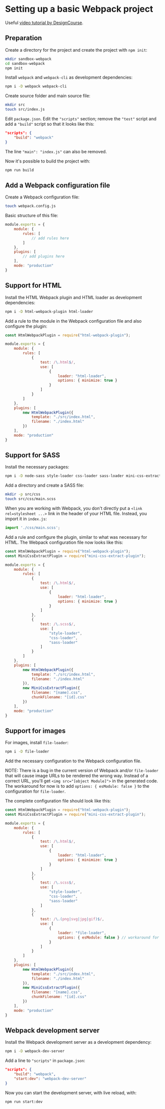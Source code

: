 # Setting up a basic Webpack project

Useful [video tutorial by DesignCourse](https://www.youtube.com/watch?v=TzdEpgONurw).

## Preparation

Create a directory for the project and create the project with `npm init`:

```bash
mkdir sandbox-webpack
cd sandbox-webpack
npm init
```

Install `webpack` and `webpack-cli` as development dependencies:

```bash
npm i -D webpack webpack-cli
```

Create source folder and main source file:

```bash
mkdir src
touch src/index.js
```

Edit `package.json`. Edit the `"scripts"` section; remove the `"test"` script and add a `"build"` script so that it looks like this:

```json
"scripts": {
    "build": "webpack"
}
```

The line `"main": "index.js"` can also be removed.

Now it's possible to build the project with:

```bash
npm run build
```

## Add a Webpack configuration file

Create a Webpack configuration file:

```bash
touch webpack.config.js
```

Basic structure of this file:

```javascript
module.exports = {
    module: {
        rules: [
            // add rules here
        ]
    },
    plugins: [
        // add plugins here
    ],
    mode: "production"
}
```

## Support for HTML

Install the HTML Webpack plugin and HTML loader as development dependencies:

```bash
npm i -D html-webpack-plugin html-loader
```

Add a rule to the module in the Webpack configuration file and also configure the plugin:

```javascript
const HtmlWebpackPlugin = require("html-webpack-plugin");

module.exports = {
    module: {
        rules: [
            {
                test: /\.html$/,
                use: [
                    {
                        loader: "html-loader",
                        options: { minimize: true }
                    }
                ]
            }
        ]
    },
    plugins: [
        new HtmlWebpackPlugin({
            template: "./src/index.html",
            filename: "./index.html"
        })
    ],
    mode: "production"
}
```

## Support for SASS

Install the necessary packages:

```bash
npm i -D node-sass style-loader css-loader sass-loader mini-css-extract-plugin
```

Add a directory and create a SASS file:

```bash
mkdir -p src/css
touch src/css/main.scss
```

When you are working with Webpack, you don't directly put a `<link rel=stylesheet ...>` link in the header of your HTML file. Instead, you import it in `index.js`:

```javascript
import './css/main.scss';
```

Add a rule and configure the plugin, similar to what was necessary for HTML. The Webpack configuration file now looks like this:

```javascript
const HtmlWebpackPlugin = require("html-webpack-plugin");
const MiniCssExtractPlugin = require("mini-css-extract-plugin");

module.exports = {
    module: {
        rules: [
            {
                test: /\.html$/,
                use: [
                    {
                        loader: "html-loader",
                        options: { minimize: true }
                    }
                ]
            },
            {
                test: /\.scss$/,
                use: [
                    "style-loader",
                    "css-loader",
                    "sass-loader"
                ]
            }
        ]
    },
    plugins: [
        new HtmlWebpackPlugin({
            template: "./src/index.html",
            filename: "./index.html"
        }),
        new MiniCssExtractPlugin({
            filename: "[name].css",
            chunkFilename: "[id].css"
        })
    ],
    mode: "production"
}
```

## Support for images

For images, install `file-loader`:

```bash
npm i -D file-loader
```

Add the necessary configuration to the Webpack configuration file.

NOTE: There is a bug in the current version of Webpack and/or `file-loader` that will cause image URLs to be rendered the wrong way. Instead of a correct URL, you'll get `<img src="[object Module]">` in the generated code. The workaround for now is to add `options: { esModule: false }` to the configuration for `file-loader`.

The complete configuration file should look like this:

```javascript
const HtmlWebpackPlugin = require("html-webpack-plugin");
const MiniCssExtractPlugin = require("mini-css-extract-plugin");

module.exports = {
    module: {
        rules: [
            {
                test: /\.html$/,
                use: [
                    {
                        loader: "html-loader",
                        options: { minimize: true }
                    }
                ]
            },
            {
                test: /\.scss$/,
                use: [
                    "style-loader",
                    "css-loader",
                    "sass-loader"
                ]
            },
            {
                test: /\.(png|svg|jpg|gif)$/,
                use: [
                    {
                        loader: "file-loader",
                        options: { esModule: false } // workaround for bug
                    }
                ]
            }
        ]
    },
    plugins: [
        new HtmlWebpackPlugin({
            template: "./src/index.html",
            filename: "./index.html"
        }),
        new MiniCssExtractPlugin({
            filename: "[name].css",
            chunkFilename: "[id].css"
        })
    ],
    mode: "production"
}
```

## Webpack development server

Install the Webpack development server as a development dependency:

```bash
npm i -D webpack-dev-server
```

Add a line to `"scripts"` in `package.json`:

```json
"scripts": {
    "build": "webpack",
    "start:dev": "webpack-dev-server"
}
```

Now you can start the development server, with live reload, with:

```bash
npm run start:dev
```
